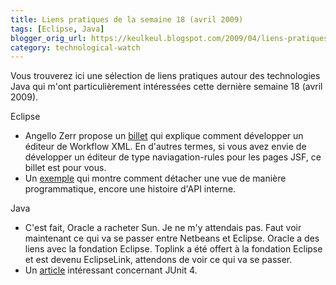 ```yaml
---
title: Liens pratiques de la semaine 18 (avril 2009)
tags: [Eclipse, Java]
blogger_orig_url: https://keulkeul.blogspot.com/2009/04/liens-pratiques-de-la-semaine_27.html
category: technological-watch
---
```


Vous trouverez ici une sélection de liens pratiques autour des technologies Java qui m'ont particulièrement intéressées cette dernière semaine 18 (avril 2009).

Eclipse

* Angello Zerr propose un [billet](http://blog.developpez.com/akrogen/p7496/plugin-eclipse/conception-d-un-editeur-eclipse-de-workf-0/) qui explique comment développer un éditeur de Workflow XML. En d'autres termes, si vous avez envie de développer un éditeur de type naviagation-rules pour les pages JSF, ce billet est pour vous.
* Un [exemple](http://eclipsesource.com/blogs/2009/04/25/having-fun-with-detached-views/) qui montre comment détacher une vue de manière programmatique, encore une histoire d'API interne.

Java

* C'est fait, Oracle a racheter Sun. Je ne m'y attendais pas. Faut voir maintenant ce qui va se passer entre Netbeans et Eclipse. Oracle a des liens avec la fondation Eclipse. Toplink a été offert à la fondation Eclipse et est devenu EclipseLink, attendons de voir ce qui va se passer.
* Un [article](http://rpouiller.developpez.com/tutoriels/java/tests-unitaires-junit4/) intéressant concernant JUnit 4.